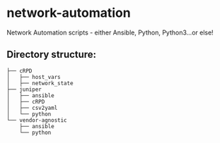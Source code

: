 # network-automation
Network Automation scripts - either Ansible, Python, Python3...or else!

## Directory structure:
```
├── cRPD
│   ├── host_vars
│   ├── network_state
├── juniper
│   ├── ansible
│   ├── cRPD
│   ├── csv2yaml
│   └── python
└── vendor-agnostic
    ├── ansible
    └── python
```
